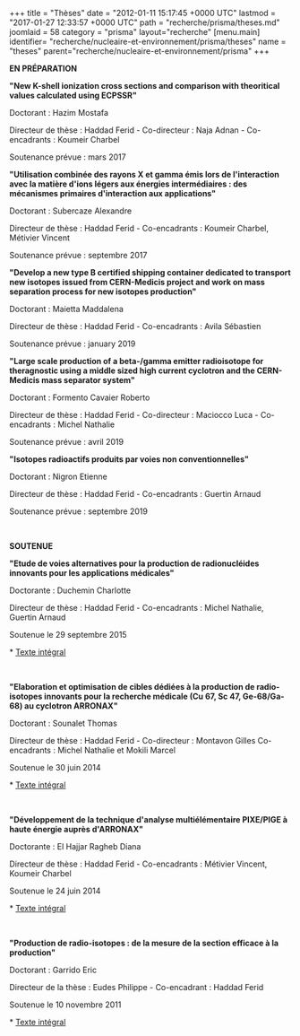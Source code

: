 +++
title = "Thèses"
date = "2012-01-11 15:17:45 +0000 UTC"
lastmod = "2017-01-27 12:33:57 +0000 UTC"
path = "recherche/prisma/theses.md"
joomlaid = 58
category = "prisma"
layout="recherche"
[menu.main]
  identifier= "recherche/nucleaire-et-environnement/prisma/theses"
  name = "theses"
  parent="recherche/nucleaire-et-environnement/prisma"
+++
<p><span><strong>EN PRÉPARATION</strong></span></p>
<p><strong>"New K-shell ionization cross sections and comparison with theoritical values calculated using ECPSSR"</strong></p>
<p>Doctorant : Hazim Mostafa</p>
<p>Directeur de thèse : Haddad Ferid - Co-directeur : Naja Adnan - Co-encadrants : Koumeir Charbel</p>
<p>Soutenance prévue : mars 2017</p>
<p><strong>"Utilisation combinée des rayons X et gamma émis lors de l'interaction avec la matière d'ions légers aux énergies intermédiaires : des mécanismes primaires d'interaction aux applications"</strong></p>
<p>Doctorant : Subercaze Alexandre</p>
<p>Directeur de thèse : Haddad Ferid - Co-encadrants : Koumeir Charbel, Métivier Vincent</p>
<p>Soutenance prévue : septembre 2017</p>
<p><strong>"Develop a new type B certified shipping container dedicated to transport new isotopes issued from CERN-Medicis project and work on mass separation process for new isotopes production"</strong></p>
<p>Doctorant : Maietta Maddalena</p>
<p>Directeur de thèse : Haddad Ferid - Co-encadrants : Avila Sébastien</p>
<p>Soutenance prévue : january 2019</p>
<p><strong>"Large scale production of a beta-/gamma emitter radioisotope for theragnostic using a middle sized high current cyclotron and the CERN-Medicis mass separator system"</strong></p>
<p>Doctorant : Formento Cavaier Roberto</p>
<p>Directeur de thèse : Haddad Ferid - Co-directeur : Maciocco Luca - Co-encadrants : Michel Nathalie</p>
<p>Soutenance prévue : avril 2019</p>
<p><strong>"Isotopes radioactifs produits par voies non conventionnelles"</strong></p>
<p>Doctorant : Nigron Etienne</p>
<p>Directeur de thèse : Haddad Ferid - Co-encadrants : Guertin Arnaud</p>
<p>Soutenance prévue : septembre 2019</p>
<p> </p>
<p><span><strong>SOUTENUE</strong></span></p>
<p><strong>"Etude de voies alternatives pour la production de radionucléides innovants pour les applications médicales"</strong></p>
<p>Doctorante : Duchemin Charlotte</p>
<p>Directeur de thèse : Haddad Ferid - Co-encadrants : Michel Nathalie, Guertin Arnaud</p>
<p>Soutenue le 29 septembre 2015</p>
<p>* <a href="https://tel.archives-ouvertes.fr/tel-01220522" target="_blank" title="Texte intégral de la thèse de Charlotte Duchemin">Texte intégral</a></p>
<p> </p>
<p><strong>"Elaboration et optimisation de cibles dédiées à la production de radio-isotopes innovants pour la recherche médicale (Cu 67, Sc 47, Ge-68/Ga-68) au cyclotron ARRONAX"</strong></p>
<p>Doctorant : Sounalet Thomas</p>
<p>Directeur de thèse : Haddad Ferid - Co-directeur : Montavon Gilles Co-encadrants : Michel Nathalie et Mokili Marcel</p>
<p>Soutenue le 30 juin 2014</p>
<p>* <a href="images/Recherche/Prisma/Theses/2014NANT2017_SOUNALET_these.pdf" target="_blank" title="Texte intégral de la thèse de Thomas Sounalet">Texte intégral</a></p>
<p> </p>
<p><strong>"Développement de la technique d'analyse multiélémentaire PIXE/PIGE à haute énergie auprès d'ARRONAX"</strong></p>
<p>Doctorante : El Hajjar Ragheb Diana</p>
<p>Directeur de thèse : Haddad Ferid - Co-encadrants : Métivier Vincent, Koumeir Charbel</p>
<p>Soutenue le 24 juin 2014</p>
<p>* <a href="https://tel.archives-ouvertes.fr/tel-01062444" target="_blank" title="Texte intégral de la thèse de Diana El Hajjar Ragheb">Texte intégral</a></p>
<p> </p>
<p><strong>"Production de radio-isotopes : de la mesure de la section efficace à la production"</strong></p>
<p>Doctorant : Garrido Eric</p>
<p>Directeur de la thèse : Eudes Philippe - Co-encadrant : Haddad Ferid</p>
<p>Soutenue le 10 novembre 2011</p>
<p>* <a href="http://tel.archives-ouvertes.fr/tel-00662649" target="_blank" title="Texte intégral de la thèse d'Eric Garrido">Texte intégral</a></p>
<p> </p>
<p> </p>